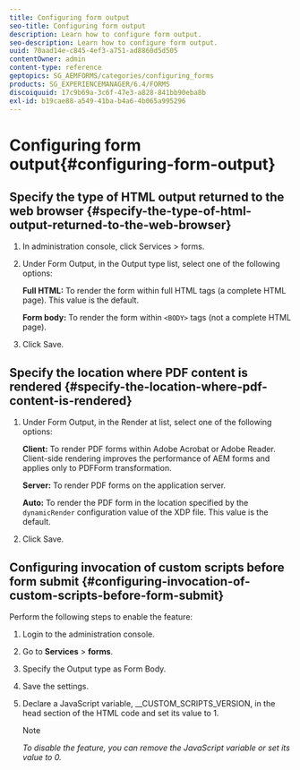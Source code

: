 ```yaml
---
title: Configuring form output
seo-title: Configuring form output
description: Learn how to configure form output.
seo-description: Learn how to configure form output.
uuid: 70aad14e-c845-4ef3-a751-ad8860d5d505
contentOwner: admin
content-type: reference
geptopics: SG_AEMFORMS/categories/configuring_forms
products: SG_EXPERIENCEMANAGER/6.4/FORMS
discoiquuid: 17c9b69a-3c6f-47e3-a828-841bb90eba8b
exl-id: b19cae88-a549-41ba-b4a6-4b065a995296
---
```

# Configuring form output{#configuring-form-output}

## Specify the type of HTML output returned to the web browser {#specify-the-type-of-html-output-returned-to-the-web-browser}

1. In administration console, click Services &gt; forms.
1. Under Form Output, in the Output type list, select one of the following options:

   **Full HTML:** To render the form within full HTML tags (a complete HTML page). This value is the default.

   **Form body:** To render the form within `<BODY>` tags (not a complete HTML page).

1. Click Save.

## Specify the location where PDF content is rendered {#specify-the-location-where-pdf-content-is-rendered}

1. Under Form Output, in the Render at list, select one of the following options:

   **Client:** To render PDF forms within Adobe Acrobat or Adobe Reader. Client-side rendering improves the performance of AEM forms and applies only to PDFForm transformation.

   **Server:** To render PDF forms on the application server.

   **Auto:** To render the PDF form in the location specified by the `dynamicRender` configuration value of the XDP file. This value is the default.

1. Click Save.

## Configuring invocation of custom scripts before form submit {#configuring-invocation-of-custom-scripts-before-form-submit}

Perform the following steps to enable the feature:

1. Login to the administration console.
1. Go to **Services** &gt; **forms**.
1. Specify the Output type as Form Body.
1. Save the settings.
1. Declare a JavaScript variable, __CUSTOM_SCRIPTS_VERSION, in the head section of the HTML code and set its value to 1.

   >[!NOTE]
   >
   >*To disable the feature, you can remove the JavaScript variable or set its value to 0.*
